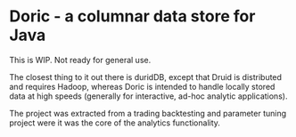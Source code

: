 # Doric - a columnar data store for Java

This is WIP. Not ready for general use.

The closest thing to it out there is duridDB, except that Druid is distributed and requires Hadoop, whereas Doric is intended to handle locally stored data at high speeds (generally for interactive, ad-hoc analytic applications).

The project was extracted from a trading backtesting and parameter tuning project were it was the core of the analytics functionality.

